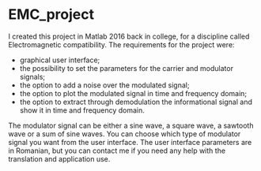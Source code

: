 # EMC_project

I created this project in Matlab 2016 back in college, for a discipline called Electromagnetic compatibility. 
The requirements for the project were:
- graphical user interface;
- the possibility to set the parameters for the carrier and modulator signals;
- the option to add a noise over the modulated signal;
- the option to plot the modulated signal in time and frequency domain;
- the option to extract through demodulation the informational signal and show it in time and frequency domain.

The modulator signal can be either a sine wave, a square wave, a sawtooth wave or a sum of sine waves. You can choose which type of modulator signal you want from the user interface. 
The user interface parameters are in Romanian, but you can contact me if you need any help with the translation and application use. 
